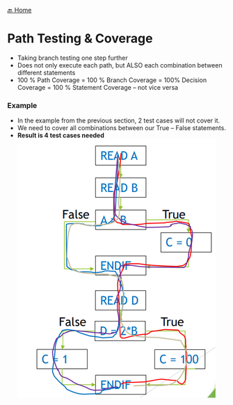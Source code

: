 [🔙 Home](../home.md)

# Path Testing & Coverage
* Taking branch testing one step further
* Does not only execute each path, but ALSO each combination between different statements
* 100 % Path Coverage = 100 % Branch Coverage = 100% Decision Coverage = 100 % Statement Coverage – not vice versa

### Example 
* In the example from the previous section, 2 test cases will not cover it. 
* We need to cover all combinations between our True – False statements.
* **Result is 4 test cases needed**
![image9.png](assets/image9.png)